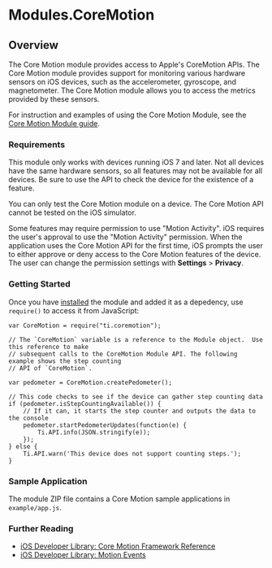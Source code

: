 # Modules.CoreMotion

<TypeHeader/>

## Overview

The Core Motion module provides access to Apple's CoreMotion APIs. The Core Motion module provides support
for monitoring various hardware sensors on iOS devices, such as the accelerometer, gyroscope, and
magnetometer. The Core Motion module allows you to access the metrics provided by these sensors.

For instruction and examples of using the Core Motion Module, see the
[Core Motion Module guide](http://docs.appcelerator.com/platform/latest/#!/guide/Core_Motion_Module).


### Requirements

This module only works with devices running iOS 7 and later. Not all devices have the same hardware sensors,
so all features may not be available for all devices. Be sure to use the API to check the device
for the existence of a feature.

You can only test the Core Motion module on a device. The Core Motion API cannot be tested on the iOS
simulator.

Some features may require permission to use "Motion Activity". iOS requires the user's approval to
use the "Motion Activity" permission. When the application uses the Core Motion API for the first
time, iOS prompts the user to either approve or deny access to the Core Motion features of the
device. The user can change the permission settings with **Settings** > **Privacy**.


### Getting Started

Once you have [installed](#!/guide/Using_a_Module) the module and added it as a depedency,
use `require()` to access it from JavaScript:

    var CoreMotion = require("ti.coremotion");

    // The `CoreMotion` variable is a reference to the Module object.  Use this reference to make
    // subsequent calls to the CoreMotion Module API. The following example shows the step counting
    // API of `CoreMotion`.

    var pedometer = CoreMotion.createPedometer();

    // This code checks to see if the device can gather step counting data
    if (pedometer.isStepCountingAvailable()) {
        // If it can, it starts the step counter and outputs the data to the console
        pedometer.startPedometerUpdates(function(e) {
            Ti.API.info(JSON.stringify(e));
        });
    } else {
        Ti.API.warn('This device does not support counting steps.');
    }


### Sample Application

The module ZIP file contains a Core Motion sample applications in `example/app.js`.

### Further Reading

- [iOS Developer Library: Core Motion Framework Reference](https://developer.apple.com/library/ios/documentation/CoreMotion/Reference/CoreMotion_Reference/_index.html)
- [iOS Developer Library: Motion Events](https://developer.apple.com/library/ios/documentation/EventHandling/Conceptual/EventHandlingiPhoneOS/motion_event_basics/motion_event_basics.html)

<ApiDocs/>
